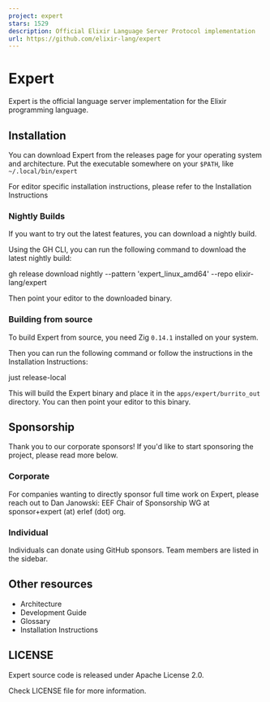 ```yaml
---
project: expert
stars: 1529
description: Official Elixir Language Server Protocol implementation
url: https://github.com/elixir-lang/expert
---
```


Expert
======

Expert is the official language server implementation for the Elixir programming language.

Installation
------------

You can download Expert from the releases page for your operating system and architecture. Put the executable somewhere on your `$PATH`, like `~/.local/bin/expert`

For editor specific installation instructions, please refer to the Installation Instructions

### Nightly Builds

If you want to try out the latest features, you can download a nightly build.

Using the GH CLI, you can run the following command to download the latest nightly build:

gh release download nightly --pattern 'expert\_linux\_amd64' --repo elixir-lang/expert

Then point your editor to the downloaded binary.

### Building from source

To build Expert from source, you need Zig `0.14.1` installed on your system.

Then you can run the following command or follow the instructions in the Installation Instructions:

just release-local

This will build the Expert binary and place it in the `apps/expert/burrito_out` directory. You can then point your editor to this binary.

Sponsorship
-----------

Thank you to our corporate sponsors! If you'd like to start sponsoring the project, please read more below.

### Corporate

For companies wanting to directly sponsor full time work on Expert, please reach out to Dan Janowski: EEF Chair of Sponsorship WG at sponsor+expert (at) erlef (dot) org.

### Individual

Individuals can donate using GitHub sponsors. Team members are listed in the sidebar.

Other resources
---------------

-   Architecture
-   Development Guide
-   Glossary
-   Installation Instructions

LICENSE
-------

Expert source code is released under Apache License 2.0.

Check LICENSE file for more information.
